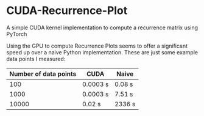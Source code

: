 # CUDA-Recurrence-Plot
A simple CUDA kernel implementation to compute a recurrence matrix using PyTorch

Using the GPU to compute Recurrence Plots seems to offer a significant speed up over a naive Python implementation. These are just some example data points I measured:


|Number of data points|CUDA|Naive|
|---------------------|----|-----|
|100|0.0003 s|0.08 s|
|1000|0.0003 s|7.51 s|
|10000|0.02 s|2336 s|